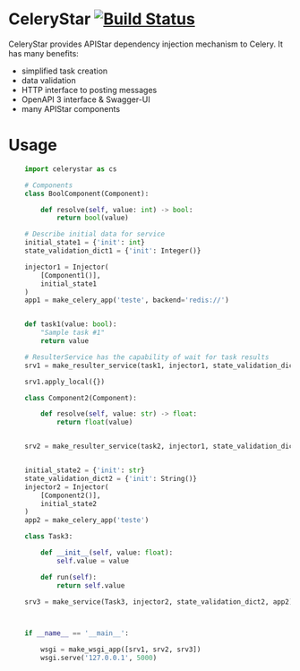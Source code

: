 # CeleryStar [![Build Status](https://travis-ci.org/gerenciagram/celerystar.svg?branch=master)](https://travis-ci.org/gerenciagram/celerystar)

CeleryStar provides APIStar dependency injection mechanism to Celery. It has many benefits:

* simplified task creation
* data validation
* HTTP interface to posting messages
* OpenAPI 3 interface & Swagger-UI
* many APIStar components

# Usage


```python
    import celerystar as cs

    # Components
    class BoolComponent(Component):

        def resolve(self, value: int) -> bool:
            return bool(value)

    # Describe initial data for service
    initial_state1 = {'init': int}
    state_validation_dict1 = {'init': Integer()}

    injector1 = Injector(
        [Component1()],
        initial_state1
    )
    app1 = make_celery_app('teste', backend='redis://')


    def task1(value: bool):
        "Sample task #1"
        return value

    # ResulterService has the capability of wait for task results
    srv1 = make_resulter_service(task1, injector1, state_validation_dict1, app1)

    srv1.apply_local({})

    class Component2(Component):

        def resolve(self, value: str) -> float:
            return float(value)


    srv2 = make_resulter_service(task2, injector1, state_validation_dict1, app1)


    initial_state2 = {'init': str}
    state_validation_dict2 = {'init': String()}
    injector2 = Injector(
        [Component2()],
        initial_state2
    )
    app2 = make_celery_app('teste')

    class Task3:

        def __init__(self, value: float):
            self.value = value

        def run(self):
            return self.value

    srv3 = make_service(Task3, injector2, state_validation_dict2, app2)



    if __name__ == '__main__':

        wsgi = make_wsgi_app([srv1, srv2, srv3])
        wsgi.serve('127.0.0.1', 5000)


```
